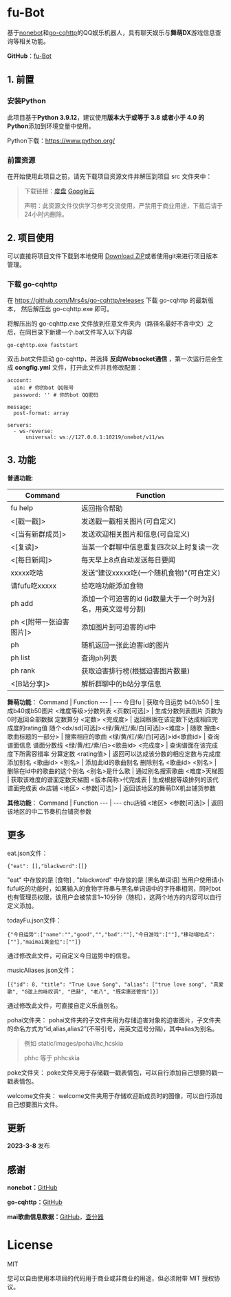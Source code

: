# fu-Bot
基于[nonebot](https://github.com/nonebot/nonebot2)和[go-cqhttp](https://github.com/Mrs4s/go-cqhttp)的QQ娱乐机器人，具有聊天娱乐与**舞萌DX**游戏信息查询等相关功能。

**GitHub**：[fu-Bot](https://github.com/HCskia/fu-Bot)

## 1. 前置
### 安装Python
此项目基于**Python 3.9.12**，建议使用**版本大于或等于 3.8 或者小于 4.0 的Python**添加到环境变量中使用。

Python下载：https://www.python.org/

### 前置资源
在开始使用此项目之前，请先下载项目资源文件并解压到项目 src 文件夹中：
>下载链接：[度盘](https://pan.baidu.com/s/15iwz6LQDP3hYEYBM2go5vw?pwd=skia)  [Google云](https://drive.google.com/file/d/1OFWI6JyIatXVuhZtrehApgzV1EVDbZ-n/view?usp=share_link)
>
>声明：此资源文件仅供学习参考交流使用，严禁用于商业用途，下载后请于24小时内删除。

## 2. 项目使用
可以直接将项目文件下载到本地使用 [Download ZIP](https://github.com/HCskia/fu-Bot/archive/refs/heads/main.zip)或者使用git来进行项目版本管理。

### 下载 go-cqhttp
在 https://github.com/Mrs4s/go-cqhttp/releases 下载 go-cqhttp 的最新版本， 然后解压出 go-cqhttp.exe 即可。


将解压出的 go-cqhttp.exe 文件放到任意文件夹内（路径名最好不含中文）之后，在同目录下新建一个.bat文件写入以下内容
```
go-cqhttp.exe faststart
```

双击.bat文件启动 go-cqhttp，并选择 **反向Websocket通信** ，第一次运行后会生成 **congfig.yml** 文件，打开此文件并且修改配置：
```
account: 
  uin: # 你的bot QQ账号
  password: '' # 你的bot QQ密码

message:
  post-format: array

servers:
  - ws-reverse:
      universal: ws://127.0.0.1:10219/onebot/v11/ws
```

## 3. 功能

**普通功能**:

Command | Function
--- | ---
fu help | 返回指令帮助
<[戳一戳]> | 发送戳一戳相关图片(可自定义)
<[当有新群成员]> | 发送欢迎相关图片和信息(可自定义)
<[复读]> | 当某一个群聊中信息重复四次以上时复读一次
<[每日新闻]> | 每天早上8点自动发送每日要闻
xxxxx吃啥 | 发送"建议xxxxx吃(一个随机食物)"(可自定义)
请fufu吃xxxxx | 给吃啥功能添加食物
ph add <id> | 添加一个可迫害的id (id数量大于一个时为别名，用英文逗号分割)
ph<id> <[附带一张迫害图片]> | 添加图片到可迫害的id中
ph<id> | 随机返回一张此迫害id的图片
ph list | 查询ph列表
ph rank | 获取迫害排行榜(根据迫害图片数量)
<[B站分享]> | 解析群聊中的b站分享信息

**舞萌功能**：
Command | Function
--- | ---
今日fu | 获取今日运势
b40/b50 | 生成b40或b50图片
<难度等级>分数列表 <页数[可选]> | 生成分数列表图片 页数为0时返回全部数据
定数算分 <定数> <完成度> | 返回根据在该定数下达成相应完成度的rating值
随个<dx/sd[可选]><绿/黄/红/紫/白[可选]><难度> | 随歌
搜曲<歌曲标题的一部分> | 搜索相应的歌曲
<绿/黄/红/紫/白[可选]>id<歌曲id> | 查询谱面信息
谱面分数线 <绿/黄/红/紫/白><歌曲id> <完成度> | 查询谱面在该完成度下所需容错率
分算定数 <rating值> | 返回可以达成该分数的相应定数与完成度
添加别名 <歌曲id> <别名> | 添加此id的歌曲别名
删除别名 <歌曲id> <别名> | 删除在id中的歌曲的这个别名
<别名>是什么歌 | 通过别名搜索歌曲
<难度>天梯图 | 获取该难度的谱面定数天梯图
<版本简称>代完成表 | 生成根据等级排列的该代谱面完成表
dx店铺 <地区> <参数[可选]> | 返回该地区的舞萌DX机台铺货参数

**其他功能**：
Command | Function
--- | ---
chu店铺 <地区> <参数[可选]> | 返回该地区的中二节奏机台铺货参数

## 更多
eat.json文件：
```
{"eat": [],"blackword":[]}
```
 "eat" 中存放的是 [食物] , "blackword" 中存放的是 [黑名单词语]
当用户使用请小fufu吃的功能时，如果输入的食物字符串与黑名单词语中的字符串相同，同时bot也有管理员权限，该用户会被禁言1~10分钟（随机），这两个地方的内容可以自行定义添加。

todayFu.json文件：
```
{"今日运势":["name":"","good","","bad":""],"今日游戏":[""],"移动端地点":[""],"maimai黄金位":[""]}
```
 通过修改此文件，可自定义今日运势中的信息。

 musicAliases.json文件：
 ```
 [{"id": 8, "title": "True Love Song", "alias": ["true love song", "真爱歌", "G弦上的咏叹调", "巴赫", "老八", "既实惠还管饱"]}]
 ```
 通过修改此文件，可直接自定义乐曲别名。

pohai文件夹：
pohai文件夹的子文件夹用为存储迫害对象的迫害图片，子文件夹的命名方式为“id,alias,alias2”(不带引号，用英文逗号分隔)，其中alias为别名。
>例如 static/images/pohai/hc,hcskia
>
>phhc 等于 phhcskia

poke文件夹：
poke文件夹用于存储戳一戳表情包，可以自行添加自己想要的戳一戳表情包。

welcome文件夹：
welcome文件夹用于存储欢迎新成员时的图像，可以自行添加自己想要图片文件。

## 更新
**2023-3-8** 发布

## 感谢

**nonebot：**[GitHub](https://github.com/nonebot/nonebot2)

**go-cqhttp：**[GitHub](https://github.com/Mrs4s/go-cqhttp)

**mai歌曲信息数据：**[GitHub](https://github.com/Diving-Fish)，[查分器](https://www.diving-fish.com/maimaidx/prober/)

# License

MIT

您可以自由使用本项目的代码用于商业或非商业的用途，但必须附带 MIT 授权协议。
